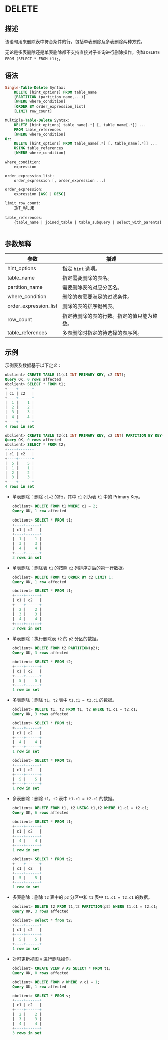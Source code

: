 # DELETE

## 描述

该语句用来删除表中符合条件的行，包括单表删除及多表删除两种方式。

无论是多表删除还是单表删除都不支持直接对子查询进行删除操作，例如 `DELETE FROM (SELECT * FROM t1);`。

## 语法

```sql
Single-Table-Delete Syntax:
    DELETE [hint_options] FROM table_name
    [PARTITION (partition_name,...)]
    [WHERE where_condition]
    [ORDER BY order_expression_list]
    [LIMIT row_count]

Multiple-Table-Delete Syntax:
    DELETE [hint_options] table_name[.*] [, table_name[.*]] ...
    FROM table_references
    [WHERE where_condition]
Or:
    DELETE [hint_options] FROM table_name[.*] [, table_name[.*]] ...
    USING table_references
    [WHERE where_condition]
 
where_condition:
    expression

order_expression_list:
    order_expression [, order_expression ...]

order_expression:
    expression [ASC | DESC]

limit_row_count:
    INT_VALUE
  
table_references:
    {table_name | joined_table | table_subquery | select_with_parents} [, ...]
 
```

## 参数解释

|        **参数**         |        **描述**         |
|-----------------------|-----------------------|
| hint_options          | 指定 `hint` 选项。         |
| table_name            | 指定需要删除的表名。            |
| partition_name        | 需要删除表的对应分区名。          |
| where_condition       | 删除的表需要满足的过滤条件。        |
| order_expression_list | 删除的表的排序键列表。           |
| row_count             | 指定待删除的表的行数。指定的值只能为整数。 |
| table_references      | 多表删除时指定的待选择的表序列。      |

## 示例

示例表及数据基于以下定义：

```sql
obclient> CREATE TABLE t1(c1 INT PRIMARY KEY, c2 INT);
Query OK, 0 rows affected
obclient> SELECT * FROM t1;
+----+------+
| c1 | c2   |
+----+------+
|  1 |    1 |
|  2 |    2 |
|  3 |    3 |
|  4 |    4 |
+----+------+
4 rows in set

obclient> CREATE TABLE t2(c1 INT PRIMARY KEY, c2 INT) PARTITION BY KEY(c1) PARTITIONS 4;
Query OK, 0 rows affected
obclient> SELECT * FROM t2;
+----+------+
| c1 | c2   |
+----+------+
|  5 |    5 |
|  1 |    1 |
|  2 |    2 |
|  3 |    3 |
+----+------+
4 rows in set
```

* 单表删除：删除 `c1=2` 的行，其中 `c1` 列为表 `t1` 中的 Primary Key。

  ```sql
  obclient> DELETE FROM t1 WHERE c1 = 2;
  Query OK, 1 row affected
  
  obclient> SELECT * FROM t1;
  +----+------+
  | c1 | c2   |
  +----+------+
  |  1 |    1 |
  |  3 |    3 |
  |  4 |    4 |
  +----+------+
  3 rows in set
  ```

* 单表删除：删除表 `t1` 的按照 `c2` 列排序之后的第一行数据。

  ```sql
  obclient> DELETE FROM t1 ORDER BY c2 LIMIT 1;
  Query OK, 1 row affected
  
  obclient> SELECT * FROM t1;
  +----+------+
  | c1 | c2   |
  +----+------+
  |  2 |    2 |
  |  3 |    3 |
  |  4 |    4 |
  +----+------+
  3 rows in set
  ```

* 单表删除：执行删除表 `t2` 的 `p2` 分区的数据。

  ```sql
  obclient> DELETE FROM t2 PARTITION(p2);
  Query OK, 3 rows affected
  
  obclient> SELECT * FROM t2;
  +----+------+
  | c1 | c2   |
  +----+------+
  |  5 |    5 |
  +----+------+
  1 row in set
  ```

* 多表删除：删除 `t1`，`t2` 表中 `t1.c1 = t2.c1` 的数据。

  ```sql
  obclient> DELETE t1, t2 FROM t1, t2 WHERE t1.c1 = t2.c1;
  Query OK, 3 rows affected
  
  obclient> SELECT * FROM t1;
  +----+------+
  | c1 | c2   |
  +----+------+
  |  4 |    4 |
  +----+------+
  1 row in set
  
  obclient> SELECT * FROM t2;
  +----+------+
  | c1 | c2   |
  +----+------+
  |  5 |    5 |
  +----+------+
  1 row in set
  ```

* 多表删除：删除 `t1`，`t2` 表中 `t1.c1 = t2.c1` 的数据。

  ```sql
  obclient> DELETE FROM t1, t2 USING t1,t2 WHERE t1.c1 = t2.c1;
  Query OK, 6 rows affected
  
  obclient> SELECT * FROM t1;
  +----+------+
  | c1 | c2   |
  +----+------+
  |  4 |    4 |
  +----+------+
  1 row in set
  
  obclient> SELECT * FROM t2;
  +----+------+
  | c1 | c2   |
  +----+------+
  |  5 |    5 |
  +----+------+
  1 row in set
  ```

* 多表删除：删除 `t2` 表中的 `p2` 分区中和 `t1` 表中 `t1.c1 = t2.c1` 的数据。

  ```sql
  obclient> DELETE t2 FROM t1,t2 PARTITION(p2) WHERE t1.c1 = t2.c1;
  Query OK, 3 rows affected
  
  obclient> select * from t2;
  +----+------+
  | c1 | c2   |
  +----+------+
  |  5 |    5 |
  +----+------+
  1 row in set
  ```

* 对可更新视图 `v` 进行删除操作。

  ```sql
  obclient> CREATE VIEW v AS SELECT * FROM t1;
  Query OK, 0 rows affected
  
  obclient> DELETE FROM v WHERE v.c1 = 1;
  Query OK, 1 row affected
  
  obclient> SELECT * FROM v;
  +----+------+
  | c1 | c2   |
  +----+------+
  |  2 |    2 |
  |  3 |    3 |
  |  4 |    4 |
  +----+------+
  3 rows in set
  ```
